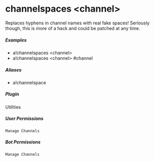 # channelspaces &lt;channel&gt;

Replaces hyphens in channel names with real fake spaces! Seriously though, this is more of a hack and could be patched at any time.
			

##### Examples

* a!channelspaces &lt;channel&gt; 
* a!channelspaces &lt;channel&gt; #channel


##### Aliases

* a!channelspace


##### Plugin
Utilities


##### User Permissions
`Manage Channels`


##### Bot Permissions
`Manage Channels`